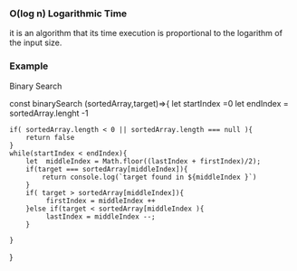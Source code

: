 ### O(log n) Logarithmic Time
it is an algorithm that its time execution is proportional to the logarithm of the input size.

### Example 
Binary Search 

const binarySearch (sortedArray,target)=>{
    let startIndex =0
    let endIndex = sortedArray.lenght -1

    if( sortedArray.length < 0 || sortedArray.length === null ){
        return false 
    }
    while(startIndex < endIndex){
        let  middleIndex = Math.floor((lastIndex + firstIndex)/2);
        if(target === sortedArray[middleIndex]){
            return console.log(`target found in ${middleIndex }`)
        }
        if( target > sortedArray[middleIndex]){
             firstIndex = middleIndex ++
        }else if(target < sortedArray[middleIndex ){
             lastIndex = middleIndex --;
        }

    }
}


